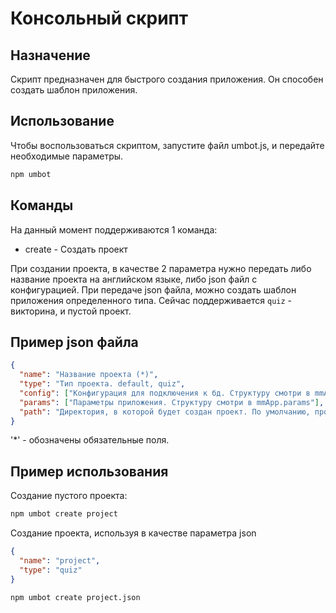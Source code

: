 Консольный скрипт
=================

Назначение
----------
Скрипт предназначен для быстрого создания приложения.
Он способен создать шаблон приложения.

Использование
-------------
Чтобы воспользоваться скриптом, запустите файл umbot.js, и передайте необходимые параметры.
```bash
npm umbot
```

Команды
--------
На данный момент поддерживаются 1 команда:
- create - Создать проект

При создании проекта, в качестве 2 параметра нужно передать либо название проекта на английском языке, либо json файл с конфигурацией.
При передаче json файла, можно создать шаблон приложения определенного типа. Сейчас поддерживается `quiz` - викторина, и пустой проект.

Пример json файла
-----------------
```json
{
  "name": "Название проекта (*)",
  "type": "Тип проекта. default, quiz",
  "config": ["Конфигурация для подключения к бд. Структуру смотри в mmApp.config"],
  "params": ["Параметры приложения. Структуру смотри в mmApp.params"],
  "path": "Директория, в которой будет создан проект. По умолчанию, проект создается в папке и именем проекта, в директории запуска скрипта."
}
```
'*' - обозначены обязательные поля.

Пример использования
--------------------
Создание пустого проекта:
```bash
npm umbot create project
```
Создание проекта, используя в качестве параметра json
```json
{
  "name": "project",
  "type": "quiz"
}
```
```bash
npm umbot create project.json
```
